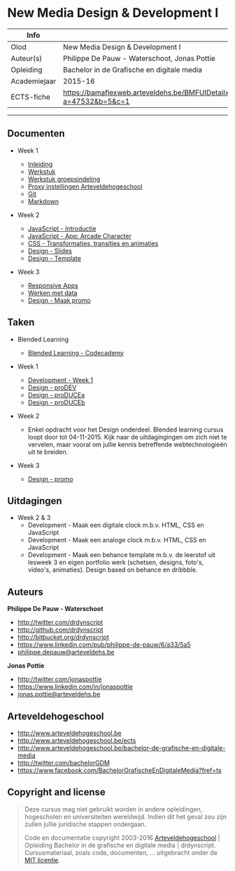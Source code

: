 New Media Design & Development I
================================

|Info|  |
|----|---|
|Olod|New Media Design & Development I|
|Auteur(s)|Philippe De Pauw - Waterschoot, Jonas Pottie|
|Opleiding|Bachelor in de Grafische en digitale media|
|Academiejaar|2015-16|
|ECTS-fiche|https://bamaflexweb.arteveldehs.be/BMFUIDetailxOLOD.aspx?a=47532&b=5&c=1|

***

Documenten
----------

* Week 1
	* [Inleiding](docs/inleiding.md)
	* [Werkstuk](docs/werkstuk.md)
	* [Werkstuk groepsindeling](docs/werkstuk_groepsindeling.md)
	* [Proxy instellingen Arteveldehogeschool](docs/proxysettings.md)
	* [Git](docs/git.md)
	* [Markdown](docs/markdown.md)
	
* Week 2
	* [JavaScript - Introductie](docs/js_introduction.md)
	* [JavaScript - App: Arcade Character](docs/js_arcadecharacter.md)
	* [CSS - Transformaties, transities en animaties](docs/css_transformaties_animaties.md)
	* [Design - Slides](http://chamilo.arteveldehs.be/index.php?application=weblcms&course=7639&tool=document&go=course_viewer&browser=table&tool_action=viewer&publication=453321)
	* [Design - Template](http://chamilo.arteveldehs.be/index.php?application=weblcms&course=7639&tool=document&go=course_viewer&browser=table&tool_action=viewer&publication=453322)
	
* Week 3
	* [Responsive Apps](docs/responsive_apps.md)
	* [Werken met data](docs/data_workingwith.md)
	* [Design - Maak promo](http://chamilo.arteveldehs.be/index.php?application=weblcms&course=7639&tool=document&go=course_viewer&browser=table&tool_action=viewer&publication=458593)

Taken
-----
* Blended Learning
	* [Blended Learning - Codecademy](tasks/blended_learning.md) 
	
* Week 1
	* [Development - Week 1](tasks/week1.md) 
	* [Design - proDEV](http://chamilo.arteveldehs.be/index.php?application=weblcms&course=7639&tool=document&go=course_viewer&browser=table&tool_action=viewer&publication=446796)
	* [Design - proDUCEa](http://chamilo.arteveldehs.be/index.php?application=weblcms&course=7639&tool=document&go=course_viewer&browser=table&tool_action=viewer&publication=450836)
	* [Design - proDUCEb](http://chamilo.arteveldehs.be/index.php?application=weblcms&course=7639&tool=document&go=course_viewer&browser=table&tool_action=viewer&publication=450837)
	
* Week 2
	* Enkel opdracht voor het Design onderdeel. Blended learning cursus loopt door tot 04-11-2015. Kijk naar de uitdagingingen om zich niet te vervelen, maar vooral om jullie kennis betreffende webtechnologieën uit te breiden.

* Week 3
	* [Design - promo](http://chamilo.arteveldehs.be/index.php?application=weblcms&course=7639&tool=assignment&go=course_viewer&browser=table&tool_action=submitters_browser&publication=458615)
	
Uitdagingen
-----------

* Week 2 & 3	
	* Development - Maak een digitale clock m.b.v. HTML, CSS en JavaScript
	* Development - Maak een analoge clock m.b.v. HTML, CSS en JavaScript
	* Development - Maak een behance template m.b.v. de leerstof uit lesweek 3 en eigen portfolio werk (schetsen, designs, foto's, video's, animaties). Design based on behance en dribbble.

Auteurs
--------

**Philippe De Pauw - Waterschoot**

* <http://twitter.com/drdynscript>
* <http://github.com/drdynscript>
* <http://bitbucket.org/drdynscript>
* <https://www.linkedin.com/pub/philippe-de-pauw/6/a33/5a5>
* <philippe.depauw@arteveldehs.be>
	
**Jonas Pottie**

* <http://twitter.com/jonaspottie>
* <https://www.linkedin.com/in/jonaspottie>
* <jonas.pottie@arteveldehs.be>

Arteveldehogeschool
-------------------

- <http://www.arteveldehogeschool.be>
- <http://www.arteveldehogeschool.be/ects>
- <http://www.arteveldehogeschool.be/bachelor-de-grafische-en-digitale-media>
- <http://twitter.com/bachelorGDM>
- <https://www.facebook.com/BachelorGrafischeEnDigitaleMedia?fref=ts>


Copyright and license
---------------------

> Deze cursus mag niet gebruikt worden in andere opleidingen, hogescholen en universiteiten wereldwijd. Indien dit het geval zou zijn zullen jullie juridische stappen ondergaan.
>
> Code en documentatie copyright 2003-2016 [Arteveldehogeschool](http://www.arteveldehogeschool.be) | Opleiding Bachelor in de grafische en digitale media | drdynscript. Cursusmateriaal, zoals code, documenten, ... uitgebracht onder de [MIT licentie](LICENSE).